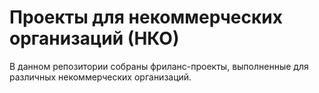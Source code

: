 <h1>Проекты для некоммерческих организаций (НКО)</h1>

В данном репозитории собраны фриланс-проекты, выполненные для различных некоммерческих организаций.
